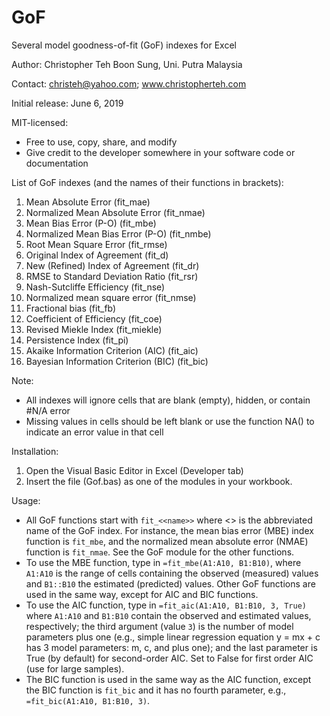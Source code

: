 # GoF
Several model goodness-of-fit (GoF) indexes for Excel


Author: Christopher Teh Boon Sung, Uni. Putra Malaysia

Contact: christeh@yahoo.com; www.christopherteh.com

Initial release: June 6, 2019


MIT-licensed:
*  Free to use, copy, share, and modify
*  Give credit to the developer somewhere in your software code or documentation


List of GoF indexes (and the names of their functions in brackets):
1.  Mean Absolute Error (fit_mae)
1.  Normalized Mean Absolute Error (fit_nmae)
1.  Mean Bias Error (P-O) (fit_mbe)
1.  Normalized Mean Bias Error (P-O) (fit_nmbe)
1.  Root Mean Square Error (fit_rmse)
1.  Original Index of Agreement (fit_d)
1.  New (Refined) Index of Agreement (fit_dr)
1.  RMSE to Standard Deviation Ratio (fit_rsr)
1.  Nash-Sutcliffe Efficiency (fit_nse)
1.  Normalized mean square error (fit_nmse)
1.  Fractional bias (fit_fb)
1.  Coefficient of Efficiency (fit_coe)
1.  Revised Miekle Index (fit_miekle)
1.  Persistence Index (fit_pi)
1.  Akaike Information Criterion (AIC) (fit_aic)
1.  Bayesian Information Criterion (BIC) (fit_bic)


Note:
*  All indexes will ignore cells that are blank (empty), hidden, or contain #N/A error
*  Missing values in cells should be left blank or use the function NA() to indicate an error value in that cell


Installation:
1. Open the Visual Basic Editor in Excel (Developer tab)
1. Insert the file (Gof.bas) as one of the modules in your workbook.


Usage:
* All GoF functions start with `fit_<<name>>` where <<name>> is the abbreviated name of the GoF index. For instance, the mean bias error (MBE) index function is `fit_mbe`, and the normalized mean absolute error (NMAE) function is `fit_nmae`. See the GoF module for the other functions.
* To use the MBE function, type in `=fit_mbe(A1:A10, B1:B10)`, where `A1:A10` is the range of cells containing the observed (measured) values and `B1::B10` the estimated (predicted) values. Other GoF functions are used in the same way, except for AIC and BIC functions.
* To use the AIC function, type in `=fit_aic(A1:A10, B1:B10, 3, True)` where `A1:A10` and `B1:B10` contain the observed and estimated values, respectively; the third argument (value `3`) is the number of model parameters plus one (e.g., simple linear regression equation y = mx + c has 3 model parameters: m, c, and plus one); and the last parameter is True (by default) for second-order AIC. Set to False for first order AIC (use for large samples).
* The BIC function is used in the same way as the AIC function, except the BIC function is `fit_bic` and it has no fourth parameter, e.g., `=fit_bic(A1:A10, B1:B10, 3)`.
  
